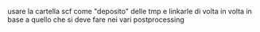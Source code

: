 usare la cartella scf come "deposito" delle tmp e linkarle di volta in volta in base a quello che si deve fare nei vari postprocessing
